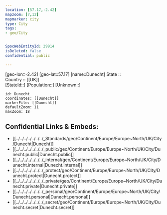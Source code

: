 ```yaml
---
location: [57.17,-2.42] 
mapzoom: [7,12] 
mapmarker: city 
type: City
tags:
- geo/City


SpocWebEntityId: 29914
isDeleted: false
confidential: public

---
```

[geo-lon::-2.42] 
[geo-lat::57.17] 
[name::Dunecht] 
State ::  
Country :: [[UK]]  
[StateId::] 
[Population::] 
[Unknown::] 


```leaflet
id: Dunecht
coordinates: [[Dunecht]] 
markerFile: [[Dunecht]] 
defaultZoom: 11 
maxZoom: 18
```


## Confidential Links & Embeds: 
- [[../../../../../../../_Standards/geo/Continent/Europe/Europe~North/UK/City/Dunecht|Dunecht]] 
- [[../../../../../../../_public/geo/Continent/Europe/Europe~North/UK/City/Dunecht.public|Dunecht.public]] 
- [[../../../../../../../_internal/geo/Continent/Europe/Europe~North/UK/City/Dunecht.internal|Dunecht.internal]] 
- [[../../../../../../../_protect/geo/Continent/Europe/Europe~North/UK/City/Dunecht.protect|Dunecht.protect]] 
- [[../../../../../../../_private/geo/Continent/Europe/Europe~North/UK/City/Dunecht.private|Dunecht.private]] 
- [[../../../../../../../_personal/geo/Continent/Europe/Europe~North/UK/City/Dunecht.personal|Dunecht.personal]] 
- [[../../../../../../../_secret/geo/Continent/Europe/Europe~North/UK/City/Dunecht.secret|Dunecht.secret]] 
